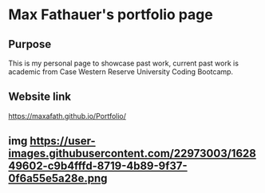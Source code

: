 # Max Fathauer's portfolio page
## Purpose
This is my personal page to showcase past work, current past work is academic from Case Western Reserve University Coding Bootcamp. 

## Website link
https://maxafath.github.io/Portfolio/

## img https://user-images.githubusercontent.com/22973003/162849602-c9b4fffd-8719-4b89-9f37-0f6a55e5a28e.png